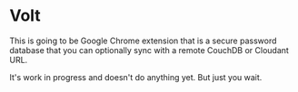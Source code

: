 # Volt

This is going to be Google Chrome extension that is a secure password database that you can optionally sync with a remote CouchDB or Cloudant URL.

It's work in progress and doesn't do anything yet. But just you wait.

